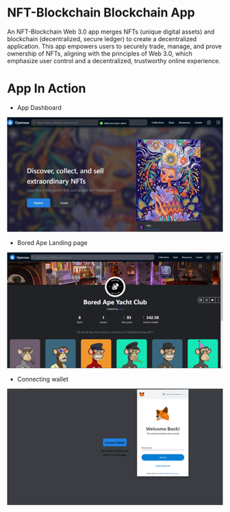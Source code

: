 # NFT-Blockchain Blockchain App
An NFT-Blockchain Web 3.0 app merges NFTs (unique digital assets) and blockchain (decentralized, secure ledger) to create a decentralized application. This app empowers users to securely trade, manage, and prove ownership of NFTs, aligning with the principles of Web 3.0, which emphasize user control and a decentralized, trustworthy online experience.


# App In Action
- App Dashboard

![App Dashboard](https://github.com/Octet3290/NFT-Blockchain/blob/main/Website%20screenshot/WhatsApp%20Image%202022-10-01%20at%2010.43.37%20AM.jpeg)   

- Bored Ape Landing page

![Bored Ape Landing page](https://github.com/Octet3290/NFT-Blockchain/blob/main/Website%20screenshot/bored%20ape%20landing.png)   

- Connecting wallet

![Connecting wallet](https://github.com/Octet3290/NFT-Blockchain/blob/main/Website%20screenshot/connecting%20wallet.png)  



